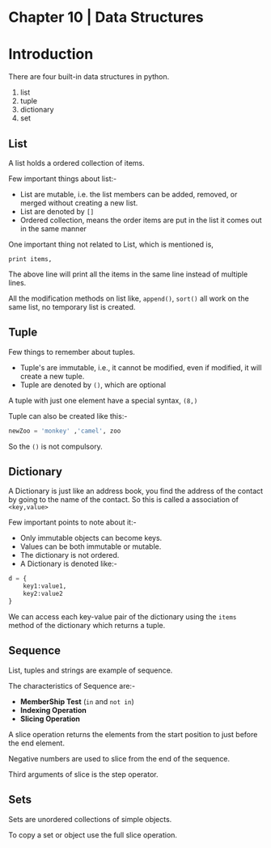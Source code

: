 # Chapter 10 | Data Structures #

# Introduction #
There are four built-in data structures in python.

1. list
2. tuple
3. dictionary
4. set

## List ##

A list holds a ordered collection of items.

Few important things about list:-

* List are mutable, i.e. the list members can be added, removed, or merged without creating a new list.
* List are denoted by `[]`
* Ordered collection, means the order items are put in the list it comes out in the same manner

One important thing not related to List, which is mentioned is,
````
print items,
````

The above line will print all the items in the same line instead of multiple lines.

All the modification methods on list like, `append()`, `sort()` all work on the same list, no temporary list is created.

## Tuple ##

Few things to remember about tuples.

* Tuple's are immutable, i.e., it cannot be modified, even if modified, it will create a new tuple.
* Tuple are denoted by `()`, which are optional

A tuple with just one element have a special syntax, `(8,)`

Tuple can also be created like this:-

````python
newZoo = 'monkey' ,'camel', zoo
````

So the `()` is not compulsory.

## Dictionary ##

A Dictionary is just like an address book, you find the address of the contact by going to the name of the contact. So this is called a association of `<key,value>`

Few important points to note about it:-

* Only immutable objects can become keys.
* Values can be both immutable or mutable.
* The dictionary is not ordered.
* A Dictionary is denoted like:-

```python
d = {
    key1:value1,
    key2:value2
}
```

We can access each key-value pair of the dictionary using the `items` method of the dictionary which returns a tuple.

## Sequence ##
List, tuples and strings are example of sequence.

The characteristics of Sequence are:-

* **MemberShip Test** (`in` and `not in`)
* **Indexing Operation**
* **Slicing Operation**

A slice operation returns the elements from the start position to just before the end element.

Negative numbers are used to slice from the end of the sequence.

Third arguments of slice is the step operator.

## Sets ##
Sets are unordered collections of simple objects.

To copy a set or object use the full slice operation.


